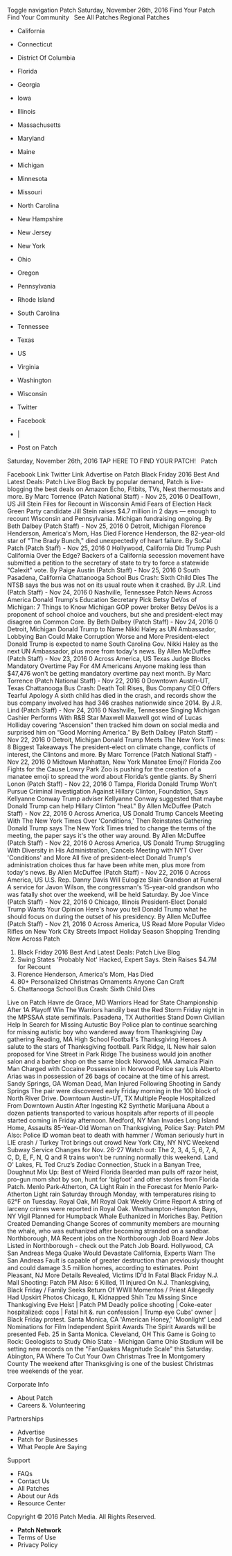 Toggle navigation Patch Saturday, November 26th, 2016 Find Your Patch Find Your Community   See All Patches Regional Patches

*   California
*   Connecticut
*   District Of Columbia
*   Florida
*   Georgia
*   Iowa
*   Illinois
*   Massachusetts
*   Maryland
*   Maine
*   Michigan
*   Minnesota
*   Missouri
*   North Carolina
*   New Hampshire
*   New Jersey
*   New York
*   Ohio
*   Oregon
*   Pennsylvania
*   Rhode Island
*   South Carolina
*   Tennessee
*   Texas
*   US
*   Virginia
*   Washington
*   Wisconsin

*   Twitter
*   Facebook
*   |
*   Post on Patch

Saturday, November 26th, 2016 TAP HERE TO FIND YOUR PATCH!   Patch

Facebook Link Twitter Link Advertise on Patch Black Friday 2016 Best And Latest Deals: Patch Live Blog Back by popular demand, Patch is live-blogging the best deals on Amazon Echo, Fitbits, TVs, Nest thermostats and more. By Marc Torrence (Patch National Staff) - Nov 25, 2016 0 DealTown, US Jill Stein Files for Recount in Wisconsin Amid Fears of Election Hack Green Party candidate Jill Stein raises $4.7 million in 2 days — enough to recount Wisconsin and Pennsylvania. Michigan fundraising ongoing. By Beth Dalbey (Patch Staff) - Nov 25, 2016 0 Detroit, Michigan Florence Henderson, America's Mom, Has Died Florence Henderson, the 82-year-old star of "The Brady Bunch," died unexpectedly of heart failure. By SoCal Patch (Patch Staff) - Nov 25, 2016 0 Hollywood, California Did Trump Push California Over the Edge? Backers of a California secession movement have submitted a petition to the secretary of state to try to force a statewide "Calexit" vote. By Paige Austin (Patch Staff) - Nov 25, 2016 0 South Pasadena, California Chattanooga School Bus Crash: Sixth Child Dies The NTSB says the bus was not on its usual route when it crashed. By J.R. Lind (Patch Staff) - Nov 24, 2016 0 Nashville, Tennessee Patch News Across America Donald Trump's Education Secretary Pick Betsy DeVos of Michigan: 7 Things to Know Michigan GOP power broker Betsy DeVos is a proponent of school choice and vouchers, but she and president-elect may disagree on Common Core. By Beth Dalbey (Patch Staff) - Nov 24, 2016 0 Detroit, Michigan Donald Trump to Name Nikki Haley as UN Ambassador, Lobbying Ban Could Make Corruption Worse and More President-elect Donald Trump is expected to name South Carolina Gov. Nikki Haley as the next UN Ambassador, plus more from today's news. By Allen McDuffee (Patch Staff) - Nov 23, 2016 0 Across America, US Texas Judge Blocks Mandatory Overtime Pay For 4M Americans Anyone making less than $47,476​ won't be getting mandatory overtime pay next month. By Marc Torrence (Patch National Staff) - Nov 22, 2016 0 Downtown Austin-UT, Texas Chattanooga Bus Crash: Death Toll Rises, Bus Company CEO Offers Tearful Apology A sixth child has died in the crash, and records show the bus company involved has had 346 crashes nationwide since 2014. By J.R. Lind (Patch Staff) - Nov 24, 2016 0 Nashville, Tennessee Singing Michigan Cashier Performs With R&B Star Maxwell Maxwell got wind of Lucas Holliday covering “Ascension” then tracked him down on social media and surprised him on “Good Morning America.” By Beth Dalbey (Patch Staff) - Nov 22, 2016 0 Detroit, Michigan Donald Trump Meets The New York Times: 8 Biggest Takeaways The president-elect on climate change, conflicts of interest, the Clintons and more. By Marc Torrence (Patch National Staff) - Nov 22, 2016 0 Midtown Manhattan, New York Manatee Emoji? Florida Zoo Fights for the Cause Lowry Park Zoo is pushing for the creation of a manatee emoji to spread the word about Florida’s gentle giants. By Sherri Lonon (Patch Staff) - Nov 22, 2016 0 Tampa, Florida Donald Trump Won't Pursue Criminal Investigation Against Hillary Clinton, Foundation, Says Kellyanne Conway Trump adviser Kellyanne Conway suggested that maybe Donald Trump can help Hillary Clinton "heal." By Allen McDuffee (Patch Staff) - Nov 22, 2016 0 Across America, US Donald Trump Cancels Meeting With The New York Times Over 'Conditions,' Then Reinstates Gathering Donald Trump says The New York Times tried to change the terms of the meeting, the paper says it's the other way around. By Allen McDuffee (Patch Staff) - Nov 22, 2016 0 Across America, US Donald Trump Struggling With Diversity in His Administration, Cancels Meeting with NYT Over 'Conditions' and More All five of president-elect Donald Trump's administration choices thus far have been white men, plus more from today's news. By Allen McDuffee (Patch Staff) - Nov 22, 2016 0 Across America, US U.S. Rep. Danny Davis Will Eulogize Slain Grandson at Funeral A service for Javon Wilson, the congressman's 15-year-old grandson who was fatally shot over the weekend, will be held Saturday. By Joe Vince (Patch Staff) - Nov 22, 2016 0 Chicago, Illinois President-Elect Donald Trump Wants Your Opinion Here's how you tell Donald Trump what he should focus on during the outset of his presidency. By Allen McDuffee (Patch Staff) - Nov 21, 2016 0 Across America, US Read More Popular Video Rifles on New York City Streets Impact Holiday Season Shopping Trending Now Across Patch

1.  Black Friday 2016 Best And Latest Deals: Patch Live Blog
2.  Swing States 'Probably Not' Hacked, Expert Says. Stein Raises $4.7M for Recount
3.  Florence Henderson, America's Mom, Has Died
4.  80+ Personalized Christmas Ornaments Anyone Can Craft
5.  Chattanooga School Bus Crash: Sixth Child Dies

Live on Patch Havre de Grace, MD Warriors Head for State Championship After 1A Playoff Win The Warriors handily beat the Red Storm Friday night in the MPSSAA state semifinals. Pasadena, TX Authorities Stand Down Civilian Help In Search for Missing Autustic Boy Police plan to continue searching for missing autistic boy who wandered away from Thanksgiving Day gathering Reading, MA High School Football's Thanksgiving Heroes A salute to the stars of Thanksgiving football. Park Ridge, IL New hair salon proposed for Vine Street in Park Ridge The business would join another salon and a barber shop on the same block Norwood, MA Jamaica Plain Man Charged with Cocaine Possession in Norwood Police say Luis Alberto Arias was in possession of 26 bags of cocaine at the time of his arrest. Sandy Springs, GA Woman Dead, Man Injured Following Shooting in Sandy Springs The pair were discovered early Friday morning in the 100 block of North River Drive. Downtown Austin-UT, TX Multiple People Hospitalized From Downtown Austin After Ingesting K2 Synthetic Marijuana About a dozen patients transported to various hospitals after reports of ill people started coming in Friday afternoon. Medford, NY Man Invades Long Island Home, Assaults 85-Year-Old Woman on Thanksgiving, Police Say: Patch PM Also: Police ID woman beat to death with hammer / Woman seriously hurt in LIE crash / Turkey Trot brings out crowd New York City, NY NYC Weekend Subway Service Changes for Nov. 26-27 Watch out: The 2, 3, 4, 5, 6, 7, A, C, D, E, F, N, Q and R trains won't be running normally this weekend. Land O' Lakes, FL Ted Cruz’s Zodiac Connection, Stuck in a Banyan Tree, Doughnut Mix Up: Best of Weird Florida Bearded man pulls off razor heist, pro-gun mom shot by son, hunt for ‘bigfoot’ and other stories from Florida Patch. Menlo Park-Atherton, CA Light Rain in the Forecast for Menlo Park-Atherton Light rain Saturday through Monday, with temperatures rising to 62°F on Tuesday. Royal Oak, MI Royal Oak Weekly Crime Report A string of larceny crimes were reported in Royal Oak. Westhampton-Hampton Bays, NY Vigil Planned for Humpback Whale Euthanized in Moriches Bay. Petition Created Demanding Change Scores of community members are mourning the whale, who was euthanized after becoming stranded on a sandbar. Northborough, MA Recent jobs on the Northborough Job Board New Jobs Listed in Northborough - check out the Patch Job Board. Hollywood, CA San Andreas Mega Quake Would Devastate California, Experts Warn The San Andreas Fault is capable of greater destruction than previously thought and could damage 3.5 million homes, according to estimates. Point Pleasant, NJ More Details Revealed, Victims ID'd In Fatal Black Friday N.J. Mall Shooting​: Patch PM Also: 6 Killed, 11 Injured On N.J. Thanksgiving, Black Friday / Family Seeks Return Of WWII Momentos / Priest Allegedly Had Upskirt Photos Chicago, IL Kidnapped Shih Tzu Missing Since Thanksgiving Eve Heist | Patch PM Deadly police shooting | Coke-eater hospitalized: cops | Fatal hit &. run confession | Trump eye Cubs' owner | Black Friday protest. Santa Monica, CA 'American Honey,' 'Moonlight' Lead Nominations for Film Independent Spirit Awards The Spirit Awards will be presented Feb. 25 in Santa Monica. Cleveland, OH This Game is Going to Rock: Geologists to Study Ohio State - Michigan Game Ohio Stadium will be setting new records on the "FanQuakes Magnitude Scale" this Saturday. Abington, PA Where To Cut Your Own Christmas Tree In Montgomery County The weekend after Thanksgiving is one of the busiest Christmas tree weekends of the year.

Corporate Info

*   About Patch
*   Careers &. Volunteering

Partnerships

*   Advertise
*   Patch for Businesses
*   What People Are Saying

Support

*   FAQs
*   Contact Us
*   All Patches
*   About our Ads
*   Resource Center

Copyright © 2016 Patch Media. All Rights Reserved.

*   **Patch Network**
*   Terms of Use
*   Privacy Policy